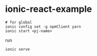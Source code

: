 # ionic-react-example
```
# for global
ionic config set -g npmClient yarn
ionic start <pj-name>
```

run
```
ionic serve
```
